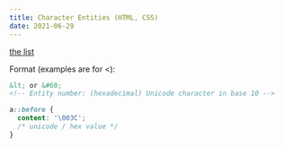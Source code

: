 ```yaml
---
title: Character Entities (HTML, CSS)
date: 2021-06-29
---
```


[the list](https://html.spec.whatwg.org/multipage/named-characters.html#named-character-references) 

Format (examples are for &lt;):
```html
&lt; or &#60; 
<!-- Entity number: (hexadecimal) Unicode character in base 10 -->
```
```css
a::before {
  content: '\003C';
  /* unicode / hex value */
}
```

